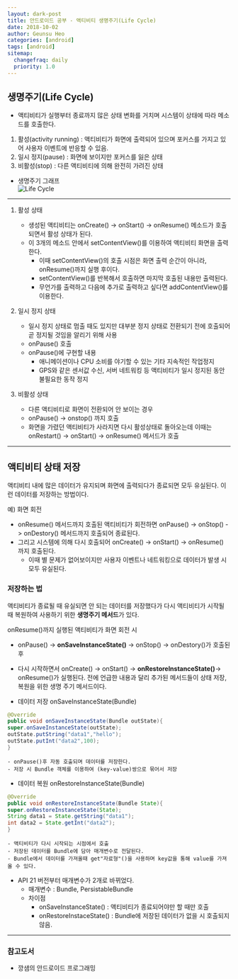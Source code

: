 ```yaml
---
layout: dark-post
title: 안드로이드 공부 - 액티비티 생명주기(Life Cycle)
date: 2018-10-02
author: Geunsu Heo
categories: [android]
tags: [android]
sitemap:
  changefraq: daily
  priority: 1.0
---
```


## 생명주기(Life Cycle)
- 액티비티가 실행부터 종료까지 많은 상태 변화를 거치며 시스템이 상태에 따라 메소드를 호출한다.
1. 활성(activity running) : 액티비티가 화면에 출력되어 있으며 포커스를 가지고 있어 사용자 이벤트에 반응할 수 있음.
2. 일시 정지(pause) : 화면에 보이지만 포커스를 잃은 상태
3. 비활성(stop) : 다른 액티비티에 의해 완전히 가려진 상태  

- 생명주기 그래프  
![Life Cycle](https://kairo96.gitbooks.io/android/content/pic2/2-4-1-1.jpg)
---

1. 활성 상태
	- 생성된 액티비티는 onCreate() -> onStart() -> onResume() 메소드가 호출되면서 활성 상태가 된다.
	- 이 3개의 메소드 안에서 setContentView()를 이용하여 액티비티 화면을 출력한다.
		- 이때 setContentView()의 호출 시점은 화면 출력 순간이 아니라, onResume()까지 실행 후이다.
		- setContentView()를 반복해서 호출하면 마지막 호출된 내용만 출력된다.
		- 무언가를 출력하고 다음에 추가로 출력하고 싶다면 addContentView()를 이용한다.

2. 일시 정지 상태
	- 일시 정지 상태로 멈출 때도 있지만 대부분 정지 상태로 전환되기 전에 호출되어 곧 정지될 것임을 알리기 위해 사용
	- onPause() 호출
	- onPause()에 구현할 내용
		- 애니메이션이나 CPU 소비를 야기할 수 있는 기타 지속적인 작업정지
		- GPS와 같은 센서값 수신, 서버 네트워킹 등 액티비티가 일시 정지된 동안 불필요한 동작 정지  

3. 비활성 상태
	- 다른 액티비티로 화면이 전환되어 안 보이는 경우
	- onPause() -> onstop() 까지 호출
	- 화면을 가렸던 액티비티가 사라지면 다시 활성상태로 돌아오는데 이때는 onRestart() -> onStart() -> onResume() 메서드가 호출  

---
## 액티비티 상태 저장
액티비티 내에 많은 데이터가 유지되며 화면에 출력되다가 종료되면 모두 유실된다. 이런 데이터를 저장하는 방법이다.

예) 화면 회전
- onResume() 메서드까지 호출된 액티비티가 회전하면 onPause() -> onStop() -> onDestory() 메서드까지 호출되어 종료된다.
- 그리고 시스템에 의해 다시 호출되어 onCreate() -> onStart() -> onResume() 까지 호출된다.
	- 이때 별 문제가 없어보이지만 사용자 이벤트나 네트워킹으로 데이터가 발생 시 모두 유실된다.

### 저장하는 법
액티비티가 종료될 때 유실되면 안 되는 데이터를 저장했다가 다시 액티비티가 시작될 때 복원하여 사용하기 위한 **생명주기 메서드**가 있다.

onResume()까지 실행된 액티비티가 화면 회전 시
- onPause() -> **onSaveInstanceState()** -> onStop() -> onDestory()가 호출된 후
- 다시 시작하면서 onCreate() -> onStart() -> **onRestoreInstanceState()**-> onResume()가 실행된다.
전에 언급한 내용과 달리 추가된 메서드들이 상태 저장, 복원을 위한 생명 주기 메서드이다.

- 데이터 저장 onSaveInstanceState(Bundle)
```java
@Override  
public void onSaveInstanceState(Bundle outState){  
super.onSaveInstanceState(outState);  
outState.putString("data1","hello");  
outState.putInt("data2",100);  
}  
```

	- onPause()후 자동 호출되며 데이터를 저장한다.
	- 저장 시 Bundle 객체를 이용하여 (key-value)쌍으로 묶어서 저장
- 데이터 복원 onRestoreInstanceState(Bundle)
```java
@Override
public void onRestoreInstanceState(Bundle State){
super.onRestoreInstanceState(State); 
String data1 = State.getString("data1"); 
int data2 = State.getInt("data2");  
}
```

	- 액티비티가 다시 시작되는 시점에서 호출
	- 저장된 데이터를 Bundle에 담아 매개변수로 전달된다.
	- Bundle에서 데이터를 가져올때 get"자료형"()을 사용하며 key값을 통해 value를 가져올 수 있다.

- API 21 버전부터 매개변수가 2개로 바뀌었다.
	- 매개변수 : Bundle, PersistableBundle
	- 차이점
		- onSaveInstanceState() : 액티비티가 종료되어야만 할 때만 호출
		- onRestoreInstaceState() : Bundle에 저장된 데이터가 없을 시 호출되지 않음.

---
### 참고도서
- 깡샘의 안드로이드 프로그래밍

